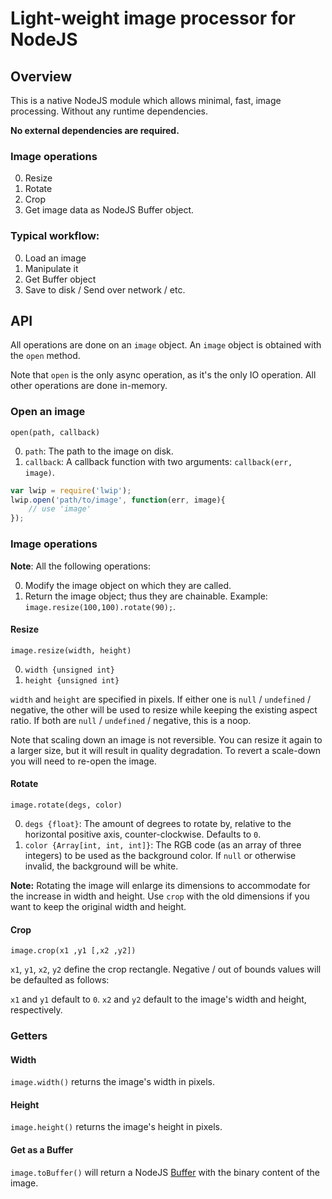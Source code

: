 # Light-weight image processor for NodeJS

## Overview

This is a native NodeJS module which allows minimal, fast, image processing.
Without any runtime dependencies.

**No external dependencies are required.**

### Image operations

0. Resize
0. Rotate
0. Crop
0. Get image data as NodeJS Buffer object.

### Typical workflow:

0. Load an image
0. Manipulate it
0. Get Buffer object
0. Save to disk / Send over network / etc.

## API

All operations are done on an `image` object. An `image` object is obtained with
the `open` method.

Note that `open` is the only async operation, as it's the only IO operation.
All other operations are done in-memory.

### Open an image

`open(path, callback)`

0. `path`: The path to the image on disk.
0. `callback`: A callback function with two arguments: `callback(err, image)`.

```Javascript
var lwip = require('lwip');
lwip.open('path/to/image', function(err, image){
    // use 'image'
});
```

### Image operations

**Note**: All the following operations:

0. Modify the image object on which they are called.
0. Return the image object; thus they are chainable.
   Example: `image.resize(100,100).rotate(90);`.

#### Resize

`image.resize(width, height)`

0. `width {unsigned int}`
0. `height {unsigned int}`

`width` and `height` are specified in pixels. If either one is
`null` / `undefined` / negative, the other will be used to resize while keeping
the existing aspect ratio. If both are `null` / `undefined` / negative, this is
a noop.

Note that scaling down an image is not reversible. You can resize it again to
a larger size, but it will result in quality degradation. To revert a
scale-down you will need to re-open the image.

#### Rotate

`image.rotate(degs, color)`

0. `degs {float}`: The amount of degrees to rotate by, relative to the
   horizontal positive axis, counter-clockwise. Defaults to `0`.
0. `color {Array[int, int, int]}`: The RGB code (as an array of three integers)
   to be used as the background color. If `null` or otherwise invalid, the
   background will be white.

**Note:** Rotating the image will enlarge its dimensions to accommodate for the
increase in width and height. Use `crop` with the old dimensions if you want to
keep the original width and height.

#### Crop

`image.crop(x1 ,y1 [,x2 ,y2])`

`x1`, `y1`, `x2`, `y2` define the crop rectangle. Negative / out of bounds
values will be defaulted as follows:

`x1` and `y1` default to `0`. `x2` and `y2` default to the image's width and
height, respectively.

### Getters

#### Width

`image.width()` returns the image's width in pixels.

#### Height

`image.height()` returns the image's height in pixels.

#### Get as a Buffer

`image.toBuffer()` will return a NodeJS
[Buffer](http://nodejs.org/api/buffer.html) with the binary content of the
image.
